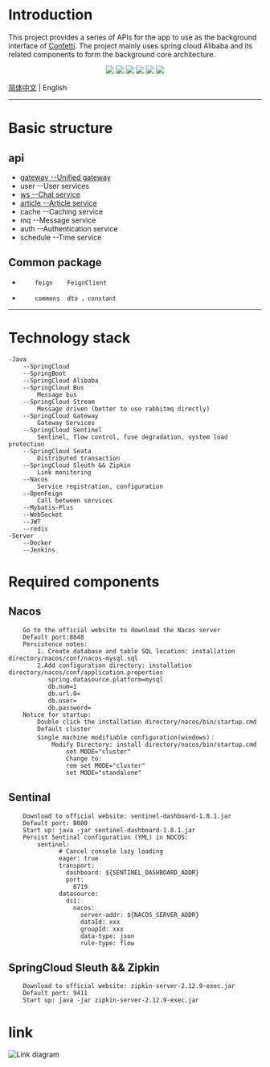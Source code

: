 # Introduction
This project provides a series of APIs for the app to use as the background interface of [Confetti](https://github.com/2492730300WJ/Confetti). The project mainly uses spring cloud Alibaba and its related components to form the background core architecture.
<p align="center">
  <a>
    <img src="https://img.shields.io/badge/JDK-1.8-red">
  </a>
  <a>
    <img src="https://img.shields.io/badge/SpringCloud-Hoxton.SR8-green">
  </a>
  <a>
     <img src="https://img.shields.io/badge/SpringCloud%20Alibaba-2.2.5.RELEASE-brightgreen">
  </a>
  <a>
     <img src="https://img.shields.io/badge/SpringBoot-2.3.2.RELEASE-yellow">
  </a>
  <a>
     <img src="https://img.shields.io/badge/Mybatis--Plus-3.4.2-blue">
  </a>
  <a>
      <img src="https://img.shields.io/badge/Nacos-1.4.1-green">
  </a>
</p>

[简体中文](./README.md) | English

---
# Basic structure
## api
 -  [gateway --Unified gateway](https://github.com/2492730300WJ/api/tree/master/gateway/README.md)
 -  user     --User services
 -  [ws --Chat service](https://github.com/2492730300WJ/api/blob/master/ws/README.md)
 -  [article --Article service](https://github.com/2492730300WJ/api/tree/master/article/README.md)
 -  cache    --Caching service
 -  mq       --Message service
 -  auth     --Authentication service
 -  schedule --Time service
## Common package
 -         feign    FeignClient  
 -         commons  dto ，constant
 ---
# Technology stack
    -Java
        --SpringCloud
        --SpringBoot
        --SpringCloud Alibaba
        --SpringCloud Bus
            Message bus
        --SpringCloud Stream
            Message driven (better to use rabbitmq directly)  
        --SpringCloud Gateway
            Gateway Services
        --SpringCloud Sentinel
            Sentinel, flow control, fuse degradation, system load protection
        --SpringCloud Seata
            Distributed transaction
        --SpringCloud Sleuth && Zipkin
            Link monitoring
        --Nacos
            Service registration, configuration
        --OpenFeign
            Call between services
        --Mybatis-Plus
        --WebSocket
        --JWT
        --redis
    -Server
        --Docker
        --Jenkins
# Required components
##   Nacos
     	Go to the official website to download the Nacos server
        Default port:8848
        Persistence notes:
            1. Create database and table SQL location: installation directory/nacos/conf/nacos-mysql.sql
            2.Add configuration directory: installation directory/nacos/conf/application.properties
               spring.datasource.platform=mysql
               db.num=1
               db.url.0=
               db.user=
               db.password= 
        Notice for startup:
            Double click the installation directory/nacos/bin/startup.cmd
            Default cluster
            Single machine modifiable configuration(windows)：
                Modify Directory: install directory/nacos/bin/startup.cmd
                    set MODE="cluster"
                    Change to:
                    rem set MODE="cluster"
                    set MODE="standalone"
## Sentinal
        Download to official website: sentinel-dashboard-1.8.1.jar
        Default port: 8080
        Start up: java -jar sentinel-dashboard-1.8.1.jar
        Persist Sentinal configuration (YML) in NOCOS:
            sentinel:
                  # Cancel console lazy loading
                  eager: true
                  transport:
                    dashboard: ${SENTINEL_DASHBOARD_ADDR}
                    port:
                      8719
                  datasource:
                    ds1:
                      nacos:
                        server-addr: ${NACOS_SERVER_ADDR}
                        dataId: xxx
                        groupId: xxx
                        data-type: json
                        rule-type: flow
##  SpringCloud Sleuth && Zipkin
        Download to official website: zipkin-server-2.12.9-exec.jar
        Default port: 9411
        Start up: java -jar zipkin-server-2.12.9-exec.jar
# link
![Link diagram](http://47.102.121.70/file/zipkin.png)
